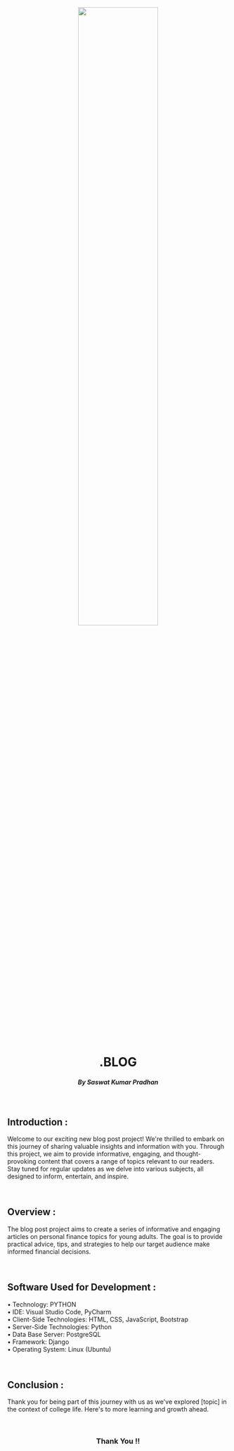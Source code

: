 <div align="center">
<img width="60%" src="https://github.com/Saswat-Kumar-Pradhan/.BLOG/assets/127642809/07dc22b7-9996-4184-9052-1ba64ed5178e"></img>
<h1>.BLOG</h1>
<h5>By Saswat Kumar Pradhan</h5>
</div>
<br>
  <h2>Introduction :</h2>
<p>Welcome to our exciting new blog post project! We're thrilled to embark on this journey of sharing valuable insights and information with you. Through this project, we aim to provide informative, engaging, and thought-provoking content that covers a range of topics relevant to our readers. Stay tuned for regular updates as we delve into various subjects, all designed to inform, entertain, and inspire.</p><br>
<h2>Overview :</h2>
<p>The blog post project aims to create a series of informative and engaging articles on personal finance topics for young adults. The goal is to provide practical advice, tips, and strategies to help our target audience make informed financial decisions.</p><br>
<h2>Software Used for Development :</h2>
<p>
  •	Technology: PYTHON<br>
  •	IDE: Visual Studio Code, PyCharm<br>
  •	Client-Side Technologies: HTML, CSS, JavaScript, Bootstrap<br>
  •	Server-Side Technologies: Python<br>
  •	Data Base Server: PostgreSQL<br>
  •	Framework: Django<br>
  •	Operating System: Linux (Ubuntu)
</p><br>
<!-- <img width="49%" src="https://github.com/Saswat-Kumar-Pradhan/ASIDE-SIMILAR-GAME/assets/127642809/04b7beea-e82e-43db-b44c-10f16135bd68"></img> -->
<h2>Conclusion :</h2>
<p>Thank you for being part of this journey with us as we've explored [topic] in the context of college life. Here's to more learning and growth ahead.</p>
<br>
<h3 align="center">Thank You !!</h3>




